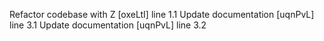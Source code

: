Refactor codebase with Z [oxeLtI] line 1.1
Update documentation [uqnPvL] line 3.1
Update documentation [uqnPvL] line 3.2
